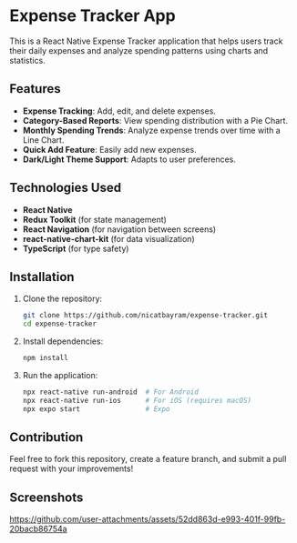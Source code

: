 # Expense Tracker App

This is a React Native Expense Tracker application that helps users track their daily expenses and analyze spending patterns using charts and statistics.

## Features
- **Expense Tracking**: Add, edit, and delete expenses.
- **Category-Based Reports**: View spending distribution with a Pie Chart.
- **Monthly Spending Trends**: Analyze expense trends over time with a Line Chart.
- **Quick Add Feature**: Easily add new expenses.
- **Dark/Light Theme Support**: Adapts to user preferences.

## Technologies Used
- **React Native**
- **Redux Toolkit** (for state management)
- **React Navigation** (for navigation between screens)
- **react-native-chart-kit** (for data visualization)
- **TypeScript** (for type safety)

## Installation
1. Clone the repository:
   ```sh
   git clone https://github.com/nicatbayram/expense-tracker.git
   cd expense-tracker
   ```
2. Install dependencies:
   ```sh
   npm install
   ```
3. Run the application:
   ```sh
   npx react-native run-android  # For Android
   npx react-native run-ios      # For iOS (requires macOS)
   npx expo start                # Expo
   ```

## Contribution
Feel free to fork this repository, create a feature branch, and submit a pull request with your improvements!

## Screenshots

https://github.com/user-attachments/assets/52dd863d-e993-401f-99fb-20bacb86754a





